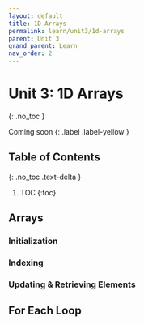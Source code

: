 ```yaml
---
layout: default
title: 1D Arrays
permalink: learn/unit3/1d-arrays
parent: Unit 3
grand_parent: Learn
nav_order: 2
---
```


<!-- prettier-ignore-start -->

# Unit 3: 1D Arrays
{: .no_toc }

Coming soon
{: .label .label-yellow }

## Table of Contents
{: .no_toc .text-delta }

1. TOC
{:toc}

<!-- prettier-ignore-end -->

## Arrays

### Initialization

### Indexing

### Updating & Retrieving Elements

## For Each Loop
